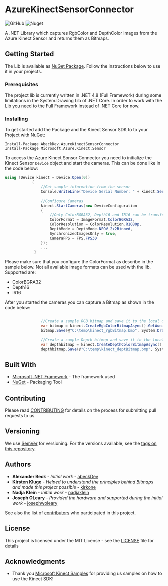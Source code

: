 # AzureKinectSensorConnector
![GitHub](https://img.shields.io/github/license/abeckDev/AzureKinectSensorConnector)
![Nuget](https://img.shields.io/nuget/dt/AbeckDev.AzureKinectSensorConnector)

A .NET Library which captures RgbColor and DepthColor Images from the Azure Kinect Sensor and returns them as Bitmaps.

## Getting Started

The Lib is available as [NuGet Package](https://www.nuget.org/packages/AbeckDev.AzureKinectSensorConnector/). Follow the instructions below to use it in your projects.

### Prerequisites

The project lib is currently written in .NET 4.8 (Full Framework) during some limitations in the System.Drawing Lib of .NET Core.
In order to work with the Lib you need to the Full Framework instead of .NET Core for now.

### Installing

To get started add the Package and the Kinect Sensor SDK to to your Project with NuGet:

```
Install-Package AbeckDev.AzureKinectSensorConnector
Install-Package Microsoft.Azure.Kinect.Sensor
```
To access the Azure Kinect Sonsor Connector you need to initialize the Kinect Sensor ```Device``` object and start the cameras. 
This can be done like in the code below:

```csharp
using (Device kinect = Device.Open(0))
            {
                //Get sample information from the sensor
                Console.WriteLine("Device Serial Number: " + kinect.SerialNum);

                //Configure Cameras 
                kinect.StartCameras(new DeviceConfiguration
                {
                    //Only ColorBGRA32, Depth16 and IR16 can be transformed to a .bmp file
                    ColorFormat = ImageFormat.ColorBGRA32,
                    ColorResolution = ColorResolution.R1080p,
                    DepthMode = DepthMode.NFOV_2x2Binned,
                    SynchronizedImagesOnly = true,
                    CameraFPS = FPS.FPS30
                });
                ...
             }
```

Please make sure that you configure the ColorFormat as describe in the sample below. 
Not all available image formats can be used with the lib. 
Supported are:

  * ColorBGRA32
  * Depth16 
  * IR16

After you started the cameras you can capture a Bitmap as shown in the code below:

```csharp

                //Create a sample RGB bitmap and save it to the local disk
                var bitmap = kinect.CreateRgbColorBitmapAsync().GetAwaiter().GetResult();
                bitmap.Save(@"C:\temp\kinect_rgbBitmap.bmp", System.Drawing.Imaging.ImageFormat.Bmp);
                
                //Create a sample Depth bitmap and save it to the local disk
                var depthbitmap = kinect.CreateDepthColorBitmapAsync().GetAwaiter().GetResult();
                depthbitmap.Save(@"C:\temp\kinect_deptBitmap.bmp", System.Drawing.Imaging.ImageFormat.Bmp);
```


## Built With

* [Microsoft .NET Framework](https://dotnet.microsoft.com/) - The framework used
* [NuGet](https://www.nuget.org/) - Packaging Tool

## Contributing

Please read [CONTRIBUTING](CONTRIBUTING.md) for details on the process for submitting pull requests to us.

## Versioning

We use [SemVer](http://semver.org/) for versioning. For the versions available, see the [tags on this repository](https://github.com/your/project/tags). 

## Authors

* **Alexander Beck** - *Initial work* - [abeckDev](https://github.com/abeckdev)
* **Kirsten Kluge** - *Helped to understand the principles behind Bitmaps and made this project possible* - [kirkone](https://github.com/kirkone)
* **Nadja Klein** - *Initial work* - [nadjaklein](https://github.com/nadjaklein)
* **Joseph OLeary** - *Provided the hardware and supported during the initial work* - [josephwoleary](https://github.com/josephwoleary)

See also the list of [contributors](https://github.com/abeckDev/AzureKinectSensorConnector/contributors) who participated in this project.

## License

This project is licensed under the MIT License - see the [LICENSE](LICENSE) file for details

## Acknowledgments

* Thank you [Microsoft Kinect Samples](https://github.com/microsoft/Azure-Kinect-Samples) for providing us samples on how to use the Kinect SDK!
